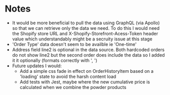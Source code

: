 # Notes
- It would be more beneficial to pull the data using GraphQL (via Apollo) so that we can retrieve only the data we need. To do this I would need the Shopify store URL and X-Shopify-Storefront-Acess-Token header value which understandably might be a secruity issue at this stage
- 'Order Type' data doesn't seem to be availble ie 'One-time'
- Address field line2 is optional in the data source. Both hardcoded orders do not show line2 but the second order does include the data so I added it it optionally (formats correctly with ', ')
- Future updates I would:
	- Add a simple css fade in effect on OrderHistoryItem based on a 'loading' state to avoid the harsh content load
	- Add tests with Jest, maybe where the new cumulative price is calculated when we combine the powder products
